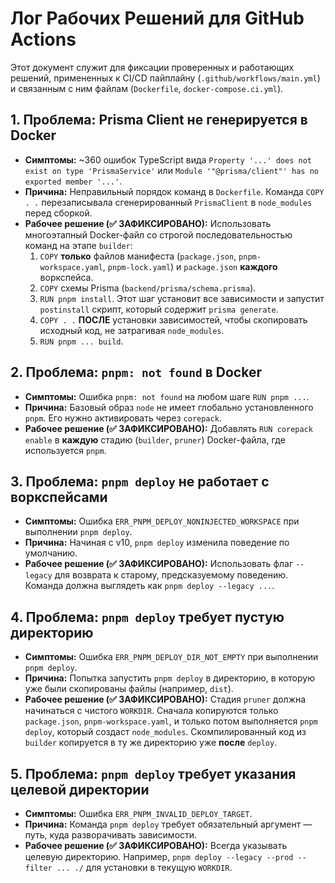 # Лог Рабочих Решений для GitHub Actions

Этот документ служит для фиксации проверенных и работающих решений, примененных к CI/CD пайплайну (`.github/workflows/main.yml`) и связанным с ним файлам (`Dockerfile`, `docker-compose.ci.yml`).

## 1. Проблема: Prisma Client не генерируется в Docker

- **Симптомы:** ~360 ошибок TypeScript вида `Property '...' does not exist on type 'PrismaService'` или `Module '"@prisma/client"' has no exported member '...'`.
- **Причина:** Неправильный порядок команд в `Dockerfile`. Команда `COPY . .` перезаписывала сгенерированный `PrismaClient` в `node_modules` перед сборкой.
- **Рабочее решение (✅ ЗАФИКСИРОВАНО):** Использовать многоэтапный Docker-файл со строгой последовательностью команд на этапе `builder`:
  1.  `COPY` **только** файлов манифеста (`package.json`, `pnpm-workspace.yaml`, `pnpm-lock.yaml`) и `package.json` **каждого** воркспейса.
  2.  `COPY` схемы Prisma (`backend/prisma/schema.prisma`).
  3.  `RUN pnpm install`. Этот шаг установит все зависимости и запустит `postinstall` скрипт, который содержит `prisma generate`.
  4.  `COPY . .` **ПОСЛЕ** установки зависимостей, чтобы скопировать исходный код, не затрагивая `node_modules`.
  5.  `RUN pnpm ... build`.

## 2. Проблема: `pnpm: not found` в Docker

- **Симптомы:** Ошибка `pnpm: not found` на любом шаге `RUN pnpm ...`.
- **Причина:** Базовый образ `node` не имеет глобально установленного `pnpm`. Его нужно активировать через `corepack`.
- **Рабочее решение (✅ ЗАФИКСИРОВАНО):** Добавлять `RUN corepack enable` в **каждую** стадию (`builder`, `pruner`) Docker-файла, где используется `pnpm`.

## 3. Проблема: `pnpm deploy` не работает с воркспейсами

- **Симптомы:** Ошибка `ERR_PNPM_DEPLOY_NONINJECTED_WORKSPACE` при выполнении `pnpm deploy`.
- **Причина:** Начиная с v10, `pnpm deploy` изменила поведение по умолчанию.
- **Рабочее решение (✅ ЗАФИКСИРОВАНО):** Использовать флаг `--legacy` для возврата к старому, предсказуемому поведению. Команда должна выглядеть как `pnpm deploy --legacy ...`.

## 4. Проблема: `pnpm deploy` требует пустую директорию

- **Симптомы:** Ошибка `ERR_PNPM_DEPLOY_DIR_NOT_EMPTY` при выполнении `pnpm deploy`.
- **Причина:** Попытка запустить `pnpm deploy` в директорию, в которую уже были скопированы файлы (например, `dist`).
- **Рабочее решение (✅ ЗАФИКСИРОВАНО):** Стадия `pruner` должна начинаться с чистого `WORKDIR`. Сначала копируются только `package.json`, `pnpm-workspace.yaml`, и только потом выполняется `pnpm deploy`, который создаст `node_modules`. Скомпилированный код из `builder` копируется в ту же директорию уже **после** `deploy`.

## 5. Проблема: `pnpm deploy` требует указания целевой директории

- **Симптомы:** Ошибка `ERR_PNPM_INVALID_DEPLOY_TARGET`.
- **Причина:** Команда `pnpm deploy` требует обязательный аргумент — путь, куда разворачивать зависимости.
- **Рабочее решение (✅ ЗАФИКСИРОВАНО):** Всегда указывать целевую директорию. Например, `pnpm deploy --legacy --prod --filter ... ./` для установки в текущую `WORKDIR`.
